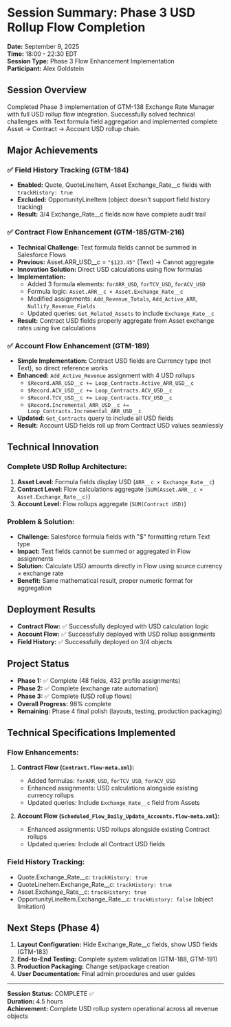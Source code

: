 # Session Summary: Phase 3 USD Rollup Flow Completion
**Date:** September 9, 2025  
**Time:** 18:00 - 22:30 EDT  
**Session Type:** Phase 3 Flow Enhancement Implementation  
**Participant:** Alex Goldstein

## Session Overview
Completed Phase 3 implementation of GTM-138 Exchange Rate Manager with full USD rollup flow integration. Successfully solved technical challenges with Text formula field aggregation and implemented complete Asset → Contract → Account USD rollup chain.

## Major Achievements

### **✅ Field History Tracking (GTM-184)**
- **Enabled:** Quote, QuoteLineItem, Asset Exchange_Rate__c fields with `trackHistory: true`
- **Excluded:** OpportunityLineItem (object doesn't support field history tracking)
- **Result:** 3/4 Exchange_Rate__c fields now have complete audit trail

### **✅ Contract Flow Enhancement (GTM-185/GTM-216)**
- **Technical Challenge:** Text formula fields cannot be summed in Salesforce Flows
- **Previous:** Asset.ARR_USD__c = `"$123.45"` (Text) → Cannot aggregate
- **Innovation Solution:** Direct USD calculations using flow formulas
- **Implementation:** 
  - Added 3 formula elements: `forARR_USD`, `forTCV_USD`, `forACV_USD`
  - Formula logic: `Asset.ARR__c × Asset.Exchange_Rate__c`
  - Modified assignments: `Add_Revenue_Totals`, `Add_Active_ARR`, `Nullify_Revenue_Fields`
  - Updated queries: `Get_Related_Assets` to include `Exchange_Rate__c`
- **Result:** Contract USD fields properly aggregate from Asset exchange rates using live calculations

### **✅ Account Flow Enhancement (GTM-189)**
- **Simple Implementation:** Contract USD fields are Currency type (not Text), so direct reference works
- **Enhanced:** `Add_Active_Revenue` assignment with 4 USD rollups
  - `$Record.ARR_USD__c += Loop_Contracts.Active_ARR_USD__c`
  - `$Record.ACV_USD__c += Loop_Contracts.ACV_USD__c`
  - `$Record.TCV_USD__c += Loop_Contracts.TCV_USD__c`
  - `$Record.Incremental_ARR_USD__c += Loop_Contracts.Incremental_ARR_USD__c`
- **Updated:** `Get_Contracts` query to include all USD fields
- **Result:** Account USD fields roll up from Contract USD values seamlessly

## Technical Innovation

### **Complete USD Rollup Architecture:**
1. **Asset Level:** Formula fields display USD (`ARR__c × Exchange_Rate__c`)
2. **Contract Level:** Flow calculations aggregate (`SUM(Asset.ARR__c × Asset.Exchange_Rate__c)`)  
3. **Account Level:** Flow rollups aggregate (`SUM(Contract USD)`)

### **Problem & Solution:**
- **Challenge:** Salesforce formula fields with "$" formatting return Text type
- **Impact:** Text fields cannot be summed or aggregated in Flow assignments
- **Solution:** Calculate USD amounts directly in Flow using source currency × exchange rate
- **Benefit:** Same mathematical result, proper numeric format for aggregation

## Deployment Results
- **Contract Flow:** ✅ Successfully deployed with USD calculation logic
- **Account Flow:** ✅ Successfully deployed with USD rollup assignments  
- **Field History:** ✅ Successfully deployed on 3/4 objects

## Project Status
- **Phase 1:** ✅ Complete (48 fields, 432 profile assignments)
- **Phase 2:** ✅ Complete (exchange rate automation)
- **Phase 3:** ✅ Complete (USD rollup flows)
- **Overall Progress:** 98% complete
- **Remaining:** Phase 4 final polish (layouts, testing, production packaging)

## Technical Specifications Implemented

### **Flow Enhancements:**
1. **Contract Flow (`Contract.flow-meta.xml`):**
   - Added formulas: `forARR_USD`, `forTCV_USD`, `forACV_USD`
   - Enhanced assignments: USD calculations alongside existing currency rollups
   - Updated queries: Include `Exchange_Rate__c` field from Assets

2. **Account Flow (`Scheduled_Flow_Daily_Update_Accounts.flow-meta.xml`):**
   - Enhanced assignments: USD rollups alongside existing Contract rollups
   - Updated queries: Include all Contract USD fields

### **Field History Tracking:**
- Quote.Exchange_Rate__c: `trackHistory: true`
- QuoteLineItem.Exchange_Rate__c: `trackHistory: true`  
- Asset.Exchange_Rate__c: `trackHistory: true`
- OpportunityLineItem.Exchange_Rate__c: `trackHistory: false` (object limitation)

## Next Steps (Phase 4)
1. **Layout Configuration:** Hide Exchange_Rate__c fields, show USD fields (GTM-183)
2. **End-to-End Testing:** Complete system validation (GTM-188, GTM-191)
3. **Production Packaging:** Change set/package creation
4. **User Documentation:** Final admin procedures and user guides

---
**Session Status:** COMPLETE ✅  
**Duration:** 4.5 hours  
**Achievement:** Complete USD rollup system operational across all revenue objects
